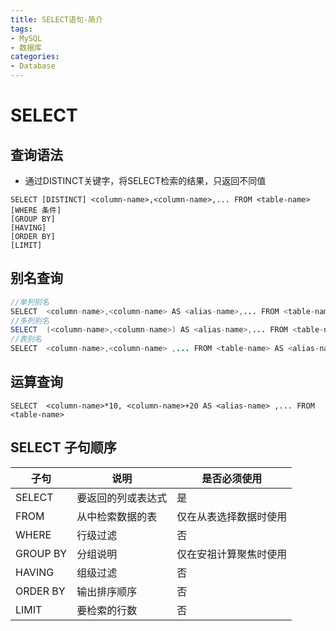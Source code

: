 ```yaml
---
title: SELECT语句-简介
tags: 
- MySQL
- 数据库
categories: 
- Database
---
```

# SELECT 


## 查询语法
- 通过DISTINCT关键字，将SELECT检索的结果，只返回不同值
```
SELECT [DISTINCT] <column-name>,<column-name>,... FROM <table-name> 
[WHERE 条件]
[GROUP BY]
[HAVING]
[ORDER BY]
[LIMIT]
``` 

## 别名查询
```java
//单列别名
SELECT  <column-name>,<column-name> AS <alias-name>,... FROM <table-name> 
//多列别名
SELECT  (<column-name>,<column-name>) AS <alias-name>,... FROM <table-name> 
//表别名
SELECT  <column-name>,<column-name> ,... FROM <table-name> AS <alias-name>
```  

## 运算查询

```
SELECT  <column-name>*10, <column-name>+20 AS <alias-name> ,... FROM <table-name> 
```

## SELECT 子句顺序

|子句|说明|是否必须使用|
|--|--|--|
|SELECT|要返回的列或表达式 |是 |
|FROM|从中检索数据的表|仅在从表选择数据时使用|
|WHERE|行级过滤|否|
|GROUP BY|分组说明|仅在安祖计算聚焦时使用|
|HAVING|组级过滤|否|
|ORDER BY|输出排序顺序|否|
|LIMIT|要检索的行数|否|


